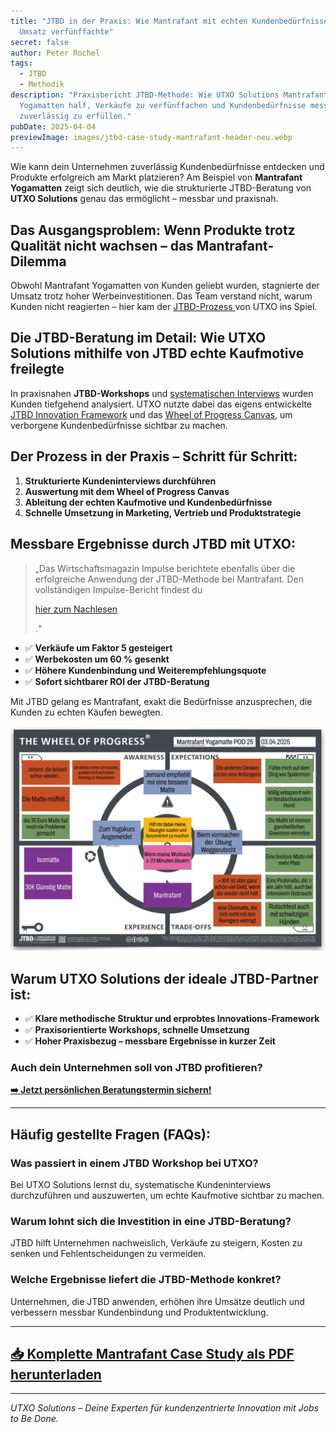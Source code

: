 ```yaml
---
title: "JTBD in der Praxis: Wie Mantrafant mit echten Kundenbedürfnissen den
  Umsatz verfünffachte"
secret: false
author: Peter Rochel
tags:
  - JTBD
  - Methodik
description: "Praxisbericht JTBD-Methode: Wie UTXO Solutions Mantrafant
  Yogamatten half, Verkäufe zu verfünffachen und Kundenbedürfnisse messbar und
  zuverlässig zu erfüllen."
pubDate: 2025-04-04
previewImage: images/jtbd-case-study-mantrafant-header-neu.webp
---
```

Wie kann dein Unternehmen zuverlässig Kundenbedürfnisse entdecken und Produkte erfolgreich am Markt platzieren? Am Beispiel von **Mantrafant Yogamatten** zeigt sich deutlich, wie die strukturierte JTBD-Beratung von **UTXO Solutions** genau das ermöglicht – messbar und praxisnah.

## Das Ausgangsproblem: Wenn Produkte trotz Qualität nicht wachsen – das Mantrafant-Dilemma

Obwohl Mantrafant Yogamatten von Kunden geliebt wurden, stagnierte der Umsatz trotz hoher Werbeinvestitionen. Das Team verstand nicht, warum Kunden nicht reagierten – hier kam der [JTBD-Prozess ](https://utxo.solutions/leistungen/customer-research-sprints)von UTXO ins Spiel.

## Die JTBD-Beratung im Detail: Wie UTXO Solutions mithilfe von JTBD echte Kaufmotive freilegte

In praxisnahen **JTBD-Workshops** und [systematischen Interviews](https://utxo.solutions/blog/was-sind-jtbd-interviews.html) wurden Kunden tiefgehend analysiert. UTXO nutzte dabei das eigens entwickelte [JTBD Innovation Framework](https://utxo.solutions/progress-design-map.html) und das [Wheel of Progress Canvas](https://utxo.solutions/blog/wheel-of-progress-so-verwandelst-du-kundenbeduerfnisse-systematisch-in-erfolgreiche-innovationen), um verborgene Kundenbedürfnisse sichtbar zu machen.

## Der Prozess in der Praxis – Schritt für Schritt:

1. **Strukturierte Kundeninterviews durchführen**
2. **Auswertung mit dem Wheel of Progress Canvas**
3. **Ableitung der echten Kaufmotive und Kundenbedürfnisse**
4. **Schnelle Umsetzung in Marketing, Vertrieb und Produktstrategie**

## Messbare Ergebnisse durch JTBD mit UTXO:

> „Das Wirtschaftsmagazin Impulse berichtete ebenfalls über die erfolgreiche Anwendung der JTBD-Methode bei Mantrafant. Den vollständigen Impulse-Bericht findest du 
>
> [hier zum Nachlesen](https://www.impulse.de/organisation/jobs-to-be-done/7612209.html)
>
> .“

* ✅ **Verkäufe um Faktor 5 gesteigert**
* ✅ **Werbekosten um 60 % gesenkt**
* ✅ **Höhere Kundenbindung und Weiterempfehlungsquote**
* ✅ **Sofort sichtbarer ROI der JTBD-Beratung**

Mit JTBD gelang es Mantrafant, exakt die Bedürfnisse anzusprechen, die Kunden zu echten Käufen bewegten.

![Wheel of Progress Canvas für Mantrafant Yogamatten – JTBD-Analyse zeigt echte Kundenbedürfnisse, Kaufmotive und Entscheidungskriterien](images/jtbd-wheelofprogress_yogamatte-mantrafant.webp "Wheel of Progress JTBD-Canvas – Mantrafant Yogamatten")

## Warum UTXO Solutions der ideale JTBD-Partner ist:

* ✅ **Klare methodische Struktur und erprobtes Innovations-Framework**
* ✅ **Praxisorientierte Workshops, schnelle Umsetzung**
* ✅ **Hoher Praxisbezug – messbare Ergebnisse in kurzer Zeit**

### Auch dein Unternehmen soll von JTBD profitieren?

**[➡️ Jetzt persönlichen Beratungstermin sichern!](https://cal.com/peterrochel)**

- - -

## Häufig gestellte Fragen (FAQs):

### Was passiert in einem JTBD Workshop bei UTXO?

Bei UTXO Solutions lernst du, systematische Kundeninterviews durchzuführen und auszuwerten, um echte Kaufmotive sichtbar zu machen.

### Warum lohnt sich die Investition in eine JTBD-Beratung?

JTBD hilft Unternehmen nachweislich, Verkäufe zu steigern, Kosten zu senken und Fehlentscheidungen zu vermeiden.

### Welche Ergebnisse liefert die JTBD-Methode konkret?

Unternehmen, die JTBD anwenden, erhöhen ihre Umsätze deutlich und verbessern messbar Kundenbindung und Produktentwicklung.

- - -

## [📥 Komplette Mantrafant Case Study als PDF herunterladen](https://oberwasser-consulting.de/wp-content/uploads/2025/04/CASE-STUDY-Mit-JTBD-zur-Verfunffachung-der-Verkaufe-Mantrafant-Yogamatten.pdf)

- - -

*UTXO Solutions – Deine Experten für kundenzentrierte Innovation mit Jobs to Be Done.*
